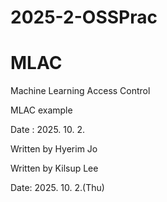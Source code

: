 # 2025-2-OSSPrac
# MLAC
Machine Learning Access Control

MLAC example

Date : 2025. 10. 2.

Written by Hyerim Jo

Written by Kilsup Lee

Date: 2025. 10. 2.(Thu)
